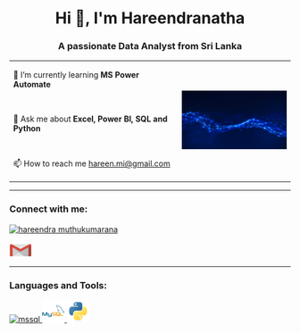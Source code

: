 <h1 align="center">Hi 👋, I'm Hareendranatha</h1>
<h3 align="center">A passionate Data Analyst from Sri Lanka</h3>




<table width="120%" border="0">
  <tr>
    <td width="60%" style="padding-right: 20; vertical-align: top;">
      <p>🌱 I’m currently learning <strong>MS Power Automate</strong></p>
      <br>
      <p>💬 Ask me about <strong>Excel, Power BI, SQL and Python</strong></p>
      <br>
      <p>📫 How to reach me <a href="mailto:hareen.mi@gmail.com">hareen.mi@gmail.com</a></p>
    </td>
    <td width="60%">
      <img src="https://github.com/Hareendranatha/Hareendranatha/blob/main/Image/Internet%20Streaming%20GIF%20by%20Butlerm.gif?raw=true" width="100%" />
    </td>
  </tr>
</table>





---
<h3 align="left">Connect with me:</h3>
<p align="left">
<a href="https://linkedin.com/in/hareendra muthukumarana](https://www.linkedin.com/in/hareendra-muthukumarana-b8609b22b/" target="blank"><img align="center" src="https://raw.githubusercontent.com/rahuldkjain/github-profile-readme-generator/master/src/images/icons/Social/linked-in-alt.svg" alt="hareendra muthukumarana" height="30" width="40" /></a>


<a href="https://linkedin.com/in/hareendra muthukumarana](https://www.linkedin.com/in/hareendra-muthukumarana-b8609b22b/" target="blank"><img align="center" src="https://github.com/Hareendranatha/Hareendranatha/blob/main/Image/Gmail.png" alt="hareendra muthukumarana" height="30" width="40" /></a>


</p>

---
<h3 align="left">Languages and Tools:</h3>
 
<p align="left"> <a href="https://www.microsoft.com/en-us/sql-server" target="_blank" rel="noreferrer"> <img src="https://www.svgrepo.com/show/303229/microsoft-sql-server-logo.svg" alt="mssql" width="40" height="40"/> </a>
  <a href="https://www.mysql.com/" target="_blank" rel="noreferrer"> <img src="https://raw.githubusercontent.com/devicons/devicon/master/icons/mysql/mysql-original-wordmark.svg" alt="mysql" width="40" height="40"/> </a> 
  <a href="https://www.python.org" target="_blank" rel="noreferrer"> <img src="https://raw.githubusercontent.com/devicons/devicon/master/icons/python/python-original.svg" alt="python" width="40" height="40"/> </a> </p>
